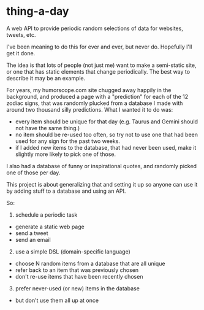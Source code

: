 # thing-a-day
A web API to provide periodic random selections of data for websites, tweets, etc. 

I've been meaning to do this for ever and ever, but never do. Hopefully I'll get it done.

The idea is that lots of people (not just me) want to make a semi-static site, or one
that has static elements that change periodically. The best way to describe it may be
an example. 

For years, my humorscope.com site chugged away happily in the background,
and produced a page with a "prediction" for each of the 12 zodiac signs, that was randomly
plucked from a database I made with around two thousand silly predictions. What I wanted it
to do was:

* every item should be unique for that day (e.g. Taurus and Gemini should not have the same thing.)
* no item should be re-used too often, so try not to use one that had been used for any sign for the past two weeks.
* if I added new items to the database, that had never been used, make it slightly more likely to pick one of those.

I also had a database of funny or inspirational quotes, and randomly picked one of those
per day.

This project is about generalizing that and setting it up so anyone can use it by adding
stuff to a database and using an API.

So:

 1. schedule a periodic task
   * generate a static web page
   * send a tweet
   * send an email
 2. use a simple DSL (domain-specific language)
   * choose N random items from a database that are all unique
   * refer back to an item that was previously chosen
   * don't re-use items that have been recently chosen
 3. prefer never-used (or new) items in the database
   * but don't use them all up at once


